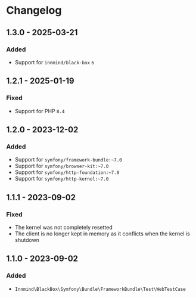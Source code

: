 # Changelog

## 1.3.0 - 2025-03-21

### Added

- Support for `innmind/black-box` `6`

## 1.2.1 - 2025-01-19

### Fixed

- Support for PHP `8.4`

## 1.2.0 - 2023-12-02

### Added

- Support for `symfony/framework-bundle:~7.0`
- Support for `symfony/browser-kit:~7.0`
- Support for `symfony/http-foundation:~7.0`
- Support for `symfony/http-kernel:~7.0`

## 1.1.1 - 2023-09-02

### Fixed

- The kernel was not completely resetted
- The client is no longer kept in memory as it conflicts when the kernel is shutdown

## 1.1.0 - 2023-09-02

### Added

- `Innmind\BlackBox\Symfony\Bundle\FrameworkBundle\Test\WebTestCase`
